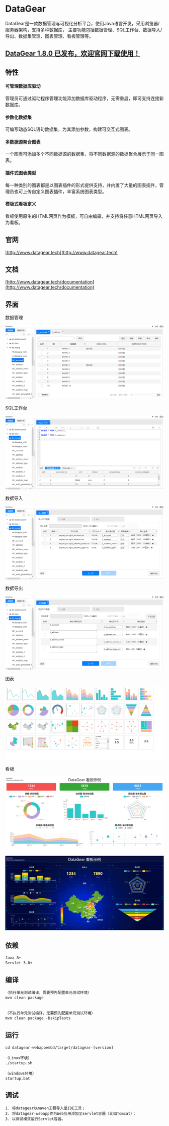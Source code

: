 # DataGear

DataGear是一款数据管理与可视化分析平台，使用Java语言开发，采用浏览器/服务器架构，支持多种数据库，
主要功能包括数据管理、SQL工作台、数据导入/导出、数据集管理、图表管理、看板管理等。

## [DataGear 1.8.0 已发布，欢迎官网下载使用！](http://www.datagear.tech)

## 特性

#### 可管理数据库驱动

管理员可通过驱动程序管理功能添加数据库驱动程序，无需重启，即可支持连接新数据库。

#### 参数化数据集

可编写动态SQL语句数据集，为其添加参数，构建可交互式图表。

#### 多数据源聚合图表

一个图表可添加多个不同数据源的数据集，将不同数据源的数据聚合展示于同一图表。

#### 插件式图表类型

每一种类别的图表都是以图表插件的形式提供支持，并内置了大量的图表插件，管理员也可上传自定义图表插件，丰富系统图表类型。

#### 模板式看板定义

看板使用原生的HTML网页作为模板，可自由编辑，并支持将任意HTML网页导入为看板。

## 官网

[http://www.datagear.tech](http://www.datagear.tech)

## 文档

[http://www.datagear.tech/documentation](http://www.datagear.tech/documentation)

## 界面

数据管理

![界面图片](screenshot/datamanage.png)

SQL工作台

![界面图片](screenshot/sqlpad.png)

数据导入

![界面图片](screenshot/dataimport.png)

数据导出

![界面图片](screenshot/dataexport.png)

图表

![界面图片](screenshot/chart.png)

看板

![界面图片](screenshot/dashboard-simple.png)

![界面图片](screenshot/dashboard-darkblue.png)

## 依赖

	Java 8+
	Servlet 3.0+

## 编译

	（执行单元测试编译，需要预先配置单元测试环境）
	mvn clean package


	（不执行单元测试编译，无需预先配置单元测试环境）
	mvn clean package -DskipTests

## 运行

	cd datagear-webappembd/target/datagear-[version]
	
	（Linux环境）
	./startup.sh
	
	（windows环境）
	startup.bat

## 调试
	
	1. 将datagear以maven工程导入至IDE工具；
	2. 将datagear-webapp作为Web应用添加至servlet容器（比如Tomcat）；
	3. 以调试模式运行Servlet容器。
	
